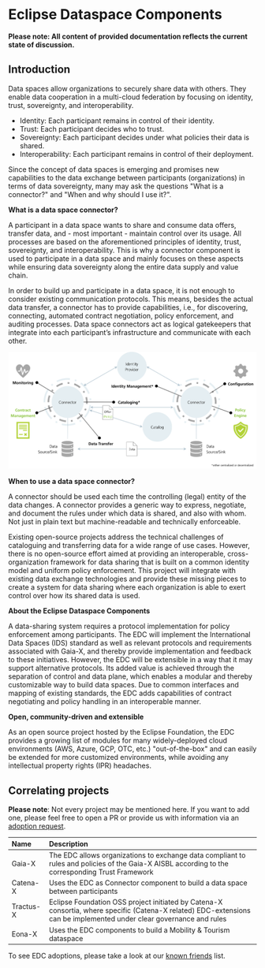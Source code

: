 # Eclipse Dataspace Components

**Please note: All content of provided documentation reflects the current state of discussion.**

## Introduction

Data spaces allow organizations to securely share data with others. They enable data cooperation in a multi-cloud
federation by focusing on identity, trust, sovereignty, and interoperability.

- Identity: Each participant remains in control of their identity.
- Trust: Each participant decides who to trust.
- Sovereignty: Each participant decides under what policies their data is shared.
- Interoperability: Each participant remains in control of their deployment.

Since the concept of data spaces is emerging and promises new capabilities to the data exchange between participants
(organizations) in terms of data sovereignty, many may ask the questions "What is a connector?" and "When and why should
I use it?".

**What is a data space connector?**

A participant in a data space wants to share and consume data offers, transfer data, and - most important - maintain
control over its usage. All processes are based on the aforementioned principles of identity, trust, sovereignty, and
interoperability. This is why a connector component is used to participate in a data space and mainly focuses on
these aspects while ensuring data sovereignty along the entire data supply and value chain.

In order to build up and participate in a data space, it is not enough to consider existing communication protocols.
This means, besides the actual data transfer, a connector has to provide capabilities, i.e., for discovering,
connecting, automated contract negotiation, policy enforcement, and auditing processes. Data space connectors act as
logical gatekeepers that integrate into each participant’s infrastructure and communicate with each other.

![EDC Capabilities](_media/connector.png)

**When to use a data space connector?**

A connector should be used each time the controlling (legal) entity of the data changes. A connector provides a
generic way to express, negotiate, and document the rules under which data is shared, and also with whom. Not just
in plain text but machine-readable and technically enforceable.

Existing open-source projects address the technical challenges of cataloguing and transferring data for a wide
range of use cases. However, there is no open-source effort aimed at providing an interoperable, cross-organization
framework for data sharing that is built on a common identity model and uniform policy enforcement. This project
will integrate with existing data exchange technologies and provide these missing pieces to create a system for data
sharing where each organization is able to exert control over how its shared data is used.

**About the Eclipse Dataspace Components**

A data-sharing system requires a protocol implementation for policy enforcement among participants. The EDC will
implement the International Data Spaces (IDS) standard as well as relevant protocols and requirements associated
with Gaia-X, and thereby provide implementation and feedback to these initiatives. However, the EDC will be
extensible in a way that it may support alternative protocols.
Its added value is achieved through the separation of control and data plane, which enables a modular and
thereby customizable way to build data spaces. Due to common interfaces and mapping of existing standards, the EDC
adds capabilities of contract negotiating and policy handling in an interoperable manner.

**Open, community-driven and extensible**

As an open source project hosted by the Eclipse Foundation, the EDC provides a growing list of modules for many
widely-deployed cloud environments (AWS, Azure, GCP, OTC, etc.) "out-of-the-box" and can easily be extended for
more customized environments, while avoiding any intellectual property rights (IPR) headaches.

## Correlating projects

**Please note**: Not every project may be mentioned here. If you want to add one, please feel free to open a PR
or provide us with information via an [adoption request](submodule/GitHub/contributing/adoption.md).

| Name      | Description                                                                                                                                                          |
|:----------|:---------------------------------------------------------------------------------------------------------------------------------------------------------------------|
| Gaia-X    | The EDC allows organizations to exchange data compliant to rules and policies of the Gaia-X AISBL according to the corresponding Trust Framework                     |
| Catena-X  | Uses the EDC as Connector component to build a data space between participants                                                                                       |
| Tractus-X | Eclipse Foundation OSS project initiated by Catena-X consortia, where specific (Catena-X related) EDC-extensions can be implemented under clear governance and rules |
| Eona-X    | Uses the EDC components to build a Mobility & Tourism dataspace                                                                                                      |

To see EDC adoptions, please take a look at our [known friends](https://github.com/eclipse-edc/docs/blob/main/KNOWN_FRIENDS.md) list.
